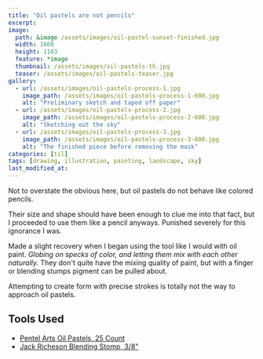```yaml
---
title: "Oil pastels are not pencils"
excerpt:
image: 
  path: &image /assets/images/oil-pastel-sunset-finished.jpg
  width: 1600
  height: 1103
  feature: *image
  thumbnail: /assets/images/oil-pastels-th.jpg
  teaser: /assets/images/oil-pastels-teaser.jpg
gallery:
  - url: /assets/images/oil-pastels-process-1.jpg
    image_path: /assets/images/oil-pastels-process-1-600.jpg
    alt: "Preliminary sketch and taped off paper"
  - url: /assets/images/oil-pastels-process-2.jpg
    image_path: /assets/images/oil-pastels-process-2-600.jpg
    alt: "Sketching out the sky"
  - url: /assets/images/oil-pastels-process-3.jpg
    image_path: /assets/images/oil-pastels-process-3-600.jpg
    alt: "The finished piece before removing the mask"
categories: [til]
tags: [drawing, illustration, painting, landscape, sky]
last_modified_at:
---
```


Not to overstate the obvious here, but oil pastels do not behave like colored pencils.

Their size and shape should have been enough to clue me into that fact, but I proceeded to use them like a pencil anyways. Punished severely for this ignorance I was.

Made a slight recovery when I began using the tool like I would with oil paint. *Globing on specks of color, and letting them mix with each other naturally.* They don't quite have the mixing quality of paint, but with a finger or blending stumps pigment can be pulled about.

Attempting to create form with precise strokes is totally not the way to approach oil pastels.

## Tools Used

- [Pentel Arts Oil Pastels, 25 Count](https://www.amazon.com/Pentel-Arts-Pastels-Count-PHN-25/dp/B01HGYIAT0/ref=as_li_ss_tl?ie=UTF8&qid=1477597424&sr=8-6&keywords=pentel+oil+pastels&linkCode=ll1&tag=2rosebuds-20&linkId=51263f8c62514e85fd039ffcb86934e6)
- [Jack Richeson Blending Stomp, 3/8\"](https://www.amazon.com/Jack-Richeson-Blending-Stomp-8-Inch/dp/B001BYRK1Q/ref=as_li_ss_tl?ie=UTF8&qid=1477597624&sr=8-6&keywords=blending+stumps&linkCode=ll1&tag=2rosebuds-20&linkId=aaaff9e80069ada137c46e2ced713eb5)
